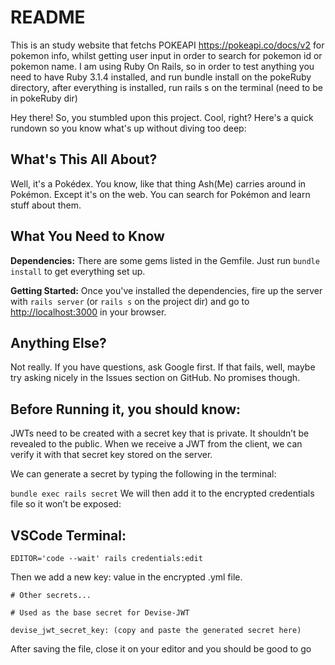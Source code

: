 # README


This is an study website that fetchs POKEAPI https://pokeapi.co/docs/v2 for pokemon info, whilst getting user input in order to search for pokemon id or pokemon name.
I am using Ruby On Rails, so in order to test anything you need to have Ruby 3.1.4 installed, and run bundle install on the pokeRuby directory, after everything is installed, run rails s on the terminal (need to be in pokeRuby dir)

Hey there! So, you stumbled upon this project. Cool, right? Here's a quick rundown so you know what's up without diving too deep:

## What's This All About?

Well, it's a Pokédex. You know, like that thing Ash(Me) carries around in Pokémon. Except it's on the web. You can search for Pokémon and learn stuff about them.

## What You Need to Know

**Dependencies:** There are some gems listed in the Gemfile. Just run `bundle install` to get everything set up.

**Getting Started:** Once you've installed the dependencies, fire up the server with `rails server` (or `rails s` on the project dir) and go to [http://localhost:3000](http://localhost:3000) in your browser.

## Anything Else?

Not really. If you have questions, ask Google first. If that fails, well, maybe try asking nicely in the Issues section on GitHub. No promises though.

## Before Running it, you should know:

JWTs need to be created with a secret key that is private. It shouldn’t be revealed to the public. When we receive a JWT from the client, we can verify it with that secret key stored on the server.

We can generate a secret by typing the following in the terminal:

```bundle exec rails secret``` 
We will then add it to the encrypted credentials file so it won’t be exposed:

## VSCode Terminal:
```
EDITOR='code --wait' rails credentials:edit
```
Then we add a new key: value in the encrypted .yml file.

```
# Other secrets...

# Used as the base secret for Devise-JWT

devise_jwt_secret_key: (copy and paste the generated secret here)
```
After saving the file, close it on your editor and you should be good to go
